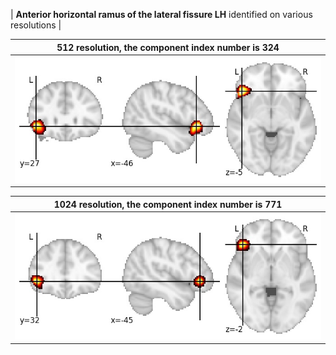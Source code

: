 


| **Anterior horizontal ramus of the lateral fissure LH** identified on various resolutions |

| 512 resolution, the component index number is 324|  
|:---:|  
| ![Component 512](../512/final/324.jpg "From component 512: Anterior horizontal ramus of the lateral fissure LH") |

| 1024 resolution, the component index number is 771|  
|:---:|  
| ![Component 1024](../1024/final/771.jpg "From component 1024: Anterior horizontal ramus of the lateral fissure LH") |